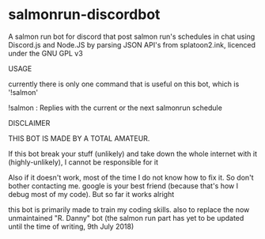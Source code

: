 ﻿# salmonrun-discordbot
A salmon run bot for discord that post salmon run's schedules in chat using Discord.js and Node.JS by parsing JSON API's from splatoon2.ink, licenced under the GNU GPL v3

USAGE

currently there is only one command that is useful on this bot, which is '!salmon'

!salmon : 
Replies with the current or the next salmonrun schedule



DISCLAIMER

THIS BOT IS MADE BY A TOTAL AMATEUR.

If this bot break your stuff (unlikely) and take down the whole internet with it (highly-unlikely), I cannot be responsible for it

Also if it doesn't work, most of the time I do not know how to fix it. So don't bother contacting me. google is your best friend (because that's how I debug most of my code). But so far it works alright

this bot is primarily made to train my coding skills. also to replace the now unmaintained "R. Danny" bot (the salmon run part has yet to be updated until the time of writing, 9th July 2018)
